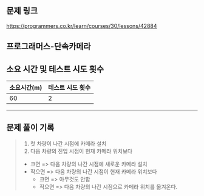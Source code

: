 ## 문제 링크

https://programmers.co.kr/learn/courses/30/lessons/42884

## 프로그래머스-단속카메라

## 소요 시간 및 테스트 시도 횟수

| 소요시간(m) | 테스트 시도 횟수 |
| ----------- | ---------------- |
| 60          | 2                |

---

## 문제 풀이 기록

> 1. 첫 차량이 나간 시점에 카메라 설치
> 2. 다음 차량의 진입 시점이 현재 카메라 위치보다
>
> - 크면 => 다음 차량의 나간 시점에 새로운 카메라 설치
> - 작으면 => 다음 차량의 나간 시점이 현재 카메라 위치보다
>   - 크면 => 아무것도 안함
>   - 작으면 => 다음 차량의 나간 시점으로 카메라 위치를 옮겨온다.
